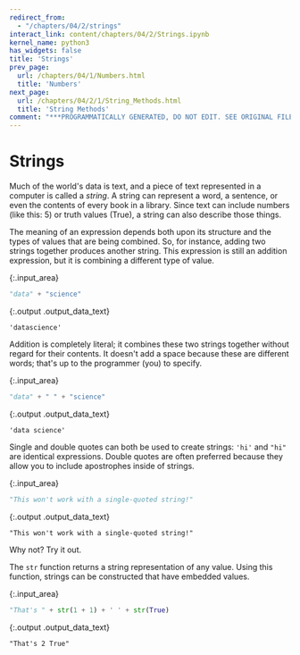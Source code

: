 ```yaml
---
redirect_from:
  - "/chapters/04/2/strings"
interact_link: content/chapters/04/2/Strings.ipynb
kernel_name: python3
has_widgets: false
title: 'Strings'
prev_page:
  url: /chapters/04/1/Numbers.html
  title: 'Numbers'
next_page:
  url: /chapters/04/2/1/String_Methods.html
  title: 'String Methods'
comment: "***PROGRAMMATICALLY GENERATED, DO NOT EDIT. SEE ORIGINAL FILES IN /content***"
---
```

# Strings

Much of the world's data is text, and a piece of text represented in a computer is called a *string*. A string can represent a word, a sentence, or even the contents of every book in a library. Since text can include numbers (like this: 5) or truth values (True), a string can also describe those things.

The meaning of an expression depends both upon its structure and the types of values that are being combined. So, for instance, adding two strings together produces another string. This expression is still an addition expression, but it is combining a different type of value.



{:.input_area}
```python
"data" + "science"
```





{:.output .output_data_text}
```
'datascience'
```



Addition is completely literal; it combines these two strings together without regard for their contents. It doesn't add a space because these are different words; that's up to the programmer (you) to specify.



{:.input_area}
```python
"data" + " " + "science"
```





{:.output .output_data_text}
```
'data science'
```



Single and double quotes can both be used to create strings: `'hi'` and `"hi"` are identical expressions. Double quotes are often preferred because they allow you to include apostrophes inside of strings.



{:.input_area}
```python
"This won't work with a single-quoted string!"
```





{:.output .output_data_text}
```
"This won't work with a single-quoted string!"
```



Why not? Try it out.

The `str` function returns a string representation of any value. Using this function, strings can be constructed that have embedded values.



{:.input_area}
```python
"That's " + str(1 + 1) + ' ' + str(True)
```





{:.output .output_data_text}
```
"That's 2 True"
```



